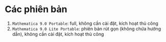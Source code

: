 # Các phiên bản
1. `Mathematica 9.0 Portable`: full, không cần cài đặt, kích hoạt thủ công
2. `Mathematica 9.0 Lite Portable`: phiên bản rút gọn (không chứa hướng dẫn), không cần cài đặt, kích hoạt thủ công
